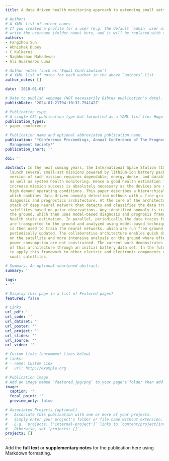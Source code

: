 ```yaml
---
title: A data driven health monitoring approach to extending small sats mission

# Authors
# A YAML list of author names
# If you created a profile for a user (e.g. the default `admin` user at `content/authors/admin/`), 
# write the username (folder name) here, and it will be replaced with their full name and linked to their profile.
authors:
- Fangzhou Sun
- Abhishek Dubey
- C Kulkarni
- Nagbhushan Mahadevan
- Ali Guarneros Luna

# Author notes (such as 'Equal Contribution')
# A YAML list of notes for each author in the above `authors` list
author_notes: []

date: '2018-01-01'

# Date to publish webpage (NOT necessarily Bibtex publication's date).
publishDate: '2024-01-21T04:10:32.754142Z'

# Publication type.
# A single CSL publication type but formatted as a YAML list (for Hugo requirements).
publication_types:
- paper-conference

# Publication name and optional abbreviated publication name.
publication: '*Conference Proceedings, Annual Conference of The Prognostics And Health
  Management Society*'
publication_short: ''

doi: ''

abstract: In the next coming years, the International Space Station (ISS) plans to
  launch several small-sat missions powered by lithium-ion battery packs. An extended
  version of such mission requires dependable, energy dense, and durable power sources
  as well as system health monitoring. Hence a good health estimation framework to
  increase mission success is absolutely necessary as the devices are subjected to
  high demand operating conditions. This paper describes a hierarchical architecture
  which combines data-driven anomaly detection methods with a fine-grained model-based
  diagnosis and prognostics architecture. At the core of the architecture is a distributed
  stack of deep neural network that detects and classifies the data traces from nearby
  satellites based on prior observations. Any identified anomaly is transmitted to
  the ground, which then uses model-based diagnosis and prognosis framework to make
  health state estimation. In parallel, periodically the data traces from the satellites
  are transported to the ground and analyzed using model-based techniques. This data
  is then used to train the neural networks, which are run from ground systems and
  periodically updated. The collaborative architecture enables quick data-driven inference
  on the satellite and more intensive analysis on the ground where often time and
  power consumption are not constrained. The current work demonstrates implementation
  of this architecture through an initial battery data set. In the future we propose
  to apply this framework to other electric and electronic components on-board the
  small satellites.

# Summary. An optional shortened abstract.
summary: ''

tags:
- ''

# Display this page in a list of Featured pages?
featured: false

# Links
url_pdf: ''
url_code: ''
url_dataset: ''
url_poster: ''
url_project: ''
url_slides: ''
url_source: ''
url_video: ''

# Custom links (uncomment lines below)
# links:
# - name: Custom Link
#   url: http://example.org

# Publication image
# Add an image named `featured.jpg/png` to your page's folder then add a caption below.
image:
  caption: ''
  focal_point: ''
  preview_only: false

# Associated Projects (optional).
#   Associate this publication with one or more of your projects.
#   Simply enter your project's folder or file name without extension.
#   E.g. `projects: ['internal-project']` links to `content/project/internal-project/index.md`.
#   Otherwise, set `projects: []`.
projects: []
---
```


Add the **full text** or **supplementary notes** for the publication here using Markdown formatting.
